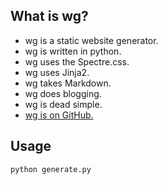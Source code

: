 ## What is wg?

- wg is a static website generator.
- wg is written in python.
- wg uses the Spectre.css.
- wg uses Jinja2.
- wg takes Markdown.
- wg does blogging.
- wg is dead simple.
- [wg is on GitHub.](https://github.com/abelgraham/wg)

## Usage
```
python generate.py
```
